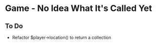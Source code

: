 # Game - No Idea What It's Called Yet

## To Do
* Refactor $player->location() to return a collection
